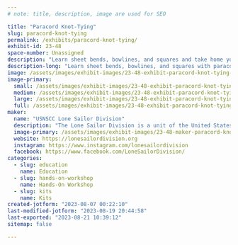 ```yaml
---
# note: title, description, image are used for SEO

title: "Paracord Knot-Tying"
slug: paracord-knot-tying
permalink: /exhibits/paracord-knot-tying/
exhibit-id: 23-48
space-number: Unassigned
description: "Learn sheet bends, bowlines, and squares and take home your own paracord kit!"
description-long: "Learn sheet bends, bowlines, and squares with paracord knot-tying demonstrations from the Lone Sailor Sea Cadets and take home your own paracord kit!"
image: /assets/images/exhibit-images/23-48-exhibit-paracord-knot-tying-361937494-288697780336974-5082045810115879466-n-large.jpg
image-primary: 
  small: /assets/images/exhibit-images/23-48-exhibit-paracord-knot-tying-361937494-288697780336974-5082045810115879466-n-small.jpg
  medium: /assets/images/exhibit-images/23-48-exhibit-paracord-knot-tying-361937494-288697780336974-5082045810115879466-n-medium.jpg
  large: /assets/images/exhibit-images/23-48-exhibit-paracord-knot-tying-361937494-288697780336974-5082045810115879466-n-large.jpg
  full: /assets/images/exhibit-images/23-48-exhibit-paracord-knot-tying-361937494-288697780336974-5082045810115879466-n-full.jpg
maker: 
  name: "USNSCC Lone Sailor Division"
  description: "The Lone Sailor Division is a unit of the United States Naval Sea Cadets Corps out of Windermere, FL.  We give young Americans skills, knowledge, and confidence through an amazing variety of training opportunities.  Our Cadets work as a team in a disciplined environment, and adhere to our core values of honor, respect, commitment, and service."
  image-primary: /assets/images/exhibit-images/23-48-maker-paracord-knot-tying-lone-sailor-logo-medium.png
  website: https://lonesailordivision.org
  instagram: https://www.instagram.com/lonesailordivision
  facebook: https://www.facebook.com/LoneSailorDivision/
categories: 
  - slug: education
    name: Education
  - slug: hands-on-workshop
    name: Hands-On Workshop
  - slug: kits
    name: Kits
created-jotform: "2023-08-07 00:22:10"
last-modified-jotform: "2023-08-19 20:44:58"
last-exported: "2023-08-21 10:39:12"
sitemap: false

---
```

